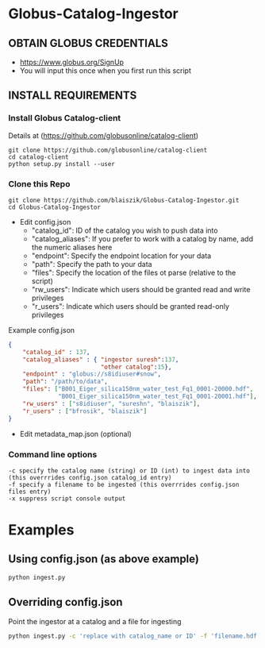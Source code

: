 # Globus-Catalog-Ingestor

## OBTAIN GLOBUS CREDENTIALS
* https://www.globus.org/SignUp
* You will input this once when you first run this script



## INSTALL REQUIREMENTS
### Install Globus Catalog-client 
Details at (https://github.com/globusonline/catalog-client)

```
git clone https://github.com/globusonline/catalog-client
cd catalog-client
python setup.py install --user
```

### Clone this Repo
```
git clone https://github.com/blaiszik/Globus-Catalog-Ingestor.git
cd Globus-Catalog-Ingestor
```
* Edit config.json
  * "catalog_id": ID of the catalog you wish to push data into
  * "catalog_aliases": If you prefer to work with a catalog by name, add the numeric aliases here
  * "endpoint": Specify the endpoint location for your data
  * "path": Specify the path to your data
  * "files": Specify the location of the files ot parse (relative to the script)
  * "rw_users": Indicate which users should be granted read and write privileges
  * "r_users": Indicate which users should be granted read-only privileges


Example config.json
```json
{
    "catalog_id" : 137,
    "catalog_aliases" : { "ingestor suresh":137,
                          "other catalog":15},
    "endpoint" : "globus://s8idiuser#snow",
    "path": "/path/to/data",
    "files": ["B001_Eiger_silica150nm_water_test_Fq1_0001-20000.hdf",
              "B001_Eiger_silica150nm_water_test_Fq1_0001-20001.hdf"],
    "rw_users" : ["s8idiuser", "sureshn", "blaiszik"],
    "r_users" : ["bfrosik", "blaiszik"]
}
```

* Edit metadata_map.json (optional)

### Command line options
```
-c specify the catalog name (string) or ID (int) to ingest data into  (this overrrides config.json catalog_id entry)
-f specify a filename to be ingested (this overrrides config.json files entry)
-x suppress script console output
```

# Examples

## Using config.json (as above example)
```sh
python ingest.py
```

## Overriding config.json
Point the ingestor at a catalog and a file for ingesting
```sh
python ingest.py -c 'replace with catalog_name or ID' -f 'filename.hdf'
```





